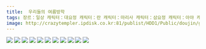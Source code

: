 ```yaml
---
title:  우리들의 여름방학
tags: 장르：일상 캐릭터：대요정 캐릭터：란 캐릭터：마리사 캐릭터：삼요정 캐릭터：아야 캐릭터：유카리 캐릭터：첸 캐릭터：치르노 캐릭터：클라운피스 もや造 동방_웹코믹
image: http://crazytempler.ipdisk.co.kr:81/publist/HDD1/Public/doujin/ghap/5443/001.jpg
---
```

<img src="http://crazytempler.ipdisk.co.kr:81/publist/HDD1/Public/doujin/ghap/5443/001.jpg">
<img src="http://crazytempler.ipdisk.co.kr:81/publist/HDD1/Public/doujin/ghap/5443/002.jpg">
<img src="http://crazytempler.ipdisk.co.kr:81/publist/HDD1/Public/doujin/ghap/5443/003.jpg">
<img src="http://crazytempler.ipdisk.co.kr:81/publist/HDD1/Public/doujin/ghap/5443/004.jpg">
<img src="http://crazytempler.ipdisk.co.kr:81/publist/HDD1/Public/doujin/ghap/5443/005.jpg">
<img src="http://crazytempler.ipdisk.co.kr:81/publist/HDD1/Public/doujin/ghap/5443/006.jpg">
<img src="http://crazytempler.ipdisk.co.kr:81/publist/HDD1/Public/doujin/ghap/5443/007.jpg">
<img src="http://crazytempler.ipdisk.co.kr:81/publist/HDD1/Public/doujin/ghap/5443/008.jpg">
<img src="http://crazytempler.ipdisk.co.kr:81/publist/HDD1/Public/doujin/ghap/5443/009.jpg">
<img src="http://crazytempler.ipdisk.co.kr:81/publist/HDD1/Public/doujin/ghap/5443/010.jpg">
<img src="http://crazytempler.ipdisk.co.kr:81/publist/HDD1/Public/doujin/ghap/5443/011.jpg">
